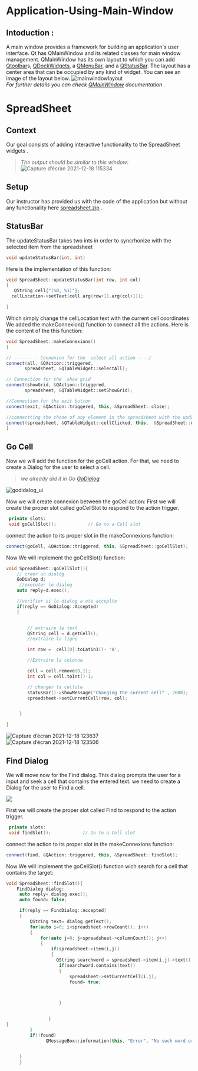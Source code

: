 # Application-Using-Main-Window
## Intoduction :
A main window provides a framework for building an application's user interface. Qt has QMainWindow and its related classes for main window management. QMainWindow has its own layout to which you can add [Qtoolbar](https://doc.qt.io/qt-5/qtoolbar.html)s, [QDockWidgets](https://doc.qt.io/qt-5/qdockwidget.html), a [QMenuBar](https://doc.qt.io/qt-5/qmenubar.html), and a [QStatusBar](https://doc.qt.io/qt-5/qstatusbar.html). The layout has a center area that can be occupied by any kind of widget. You can see an image of the layout below.
![mainwindowlayout](https://user-images.githubusercontent.com/85891554/146638032-65831a11-f57a-4125-8a42-36038506448e.png)  
  _For further details you can check [QMainWindow](https://doc.qt.io/qt-5/qmainwindow.html) documentation ._
  # SpreadSheet
  ## Context
  Our goal consists of adding interactive functionality to the SpreadSheet widgets .
  > _The output should be similar to this window:_
  ![Capture d’écran 2021-12-18 115334](https://user-images.githubusercontent.com/85891554/146638481-85e167c2-c4b8-4848-aab5-6b99e0486bf1.png)
 ## Setup
 Our instructor has provided us with the code of the application but without any functionality here [spreadsheet.zip](https://anassbelcaid.github.io/CS311/homeworks/07_spreadsheet/SpreadSheet_01.zip) .
 ## StatusBar
 The updateStatusBar takes two ints in order to syncrhonize with the selected item from the spreadsheet
 ```cpp
 void updateStatusBar(int, int) 
```
Here is the implementation of this function:
 ```cpp
void SpreadSheet::updateStatusBar(int row, int col)
{
    QString cell{"(%0, %1)"};
   cellLocation->setText(cell.arg(row+1).arg(col+1));

}
```
Which simply change the cellLocation text with the current cell coordinates
We added the makeConnexion() function to connect all the actions. Here is the content of the this function:
 ```cpp
void SpreadSheet::makeConnexions()
{

// --------- Connexion for the  select all action ----/
connect(all, &QAction::triggered,
        spreadsheet, &QTableWidget::selectAll);

// Connection for the  show grid
connect(showGrid, &QAction::triggered,
        spreadsheet, &QTableWidget::setShowGrid);

//Connection for the exit button
connect(exit, &QAction::triggered, this, &SpreadSheet::close);

//connectting the chane of any element in the spreadsheet with the update status bar
connect(spreadsheet, &QTableWidget::cellClicked, this,  &SpreadSheet::updateStatusBar);
}
```
## Go Cell
Now we will add the function for the goCell action. For that, we need to create a Dialog for the user to select a cell.
>_we already did it in  Go [GoDialog](https://anassbelcaid.github.io/CS311/designer/#godialog)_

![godidalog_ui](https://user-images.githubusercontent.com/85891554/146639415-c232636a-3a04-44db-b72f-0507356af9c3.png)

Now we will create connexion between the goCell action:
First we will create the proper slot called goCellSlot to respond to the action trigger.
```cpp
 private slots:
 void goCellSlot();            // Go to a Cell slot
```
connect the action to its proper slot in the makeConnexions function:
```cpp
connect(goCell, &QAction::triggered, this, &SpreadSheet::goCellSlot);
```
Now We will implement the goCellSlot() function:
```cpp
void SpreadSheet::goCellSlot(){
    // creer un dialog
    GoDialog d;
     //executer le dialog
    auto reply=d.exec();

    //verifier si le dialog a ete acceplte
    if(reply == GoDialog::Accepted)
    {


        // extraire le text
        QString cell = d.getCell();
        //extraire la ligne

        int row =  cell[0].toLatin1()- 'A';

        //Extraire la colonne

        cell = cell.remove(0,1);
        int col = cell.toInt()-1;

        // changer la cellule
        statusBar()->showMessage("Changing the current cell" , 2000);
        spreadsheet->setCurrentCell(row, col);


     }

}
```

![Capture d’écran 2021-12-18 123637](https://user-images.githubusercontent.com/85891554/146639590-3bac4022-49de-497a-97a8-3d9d85d6c2b9.png)
![Capture d’écran 2021-12-18 123506](https://user-images.githubusercontent.com/85891554/146639591-d446ac4d-bdb0-4b98-9819-08b10d51235a.png)

## Find Dialog
We will move now for the Find dialog. This dialog prompts the user for a input and seek a cell that contains the entered text.
we need to create a Dialog for the user to Find a cell.


![ ](https://anassbelcaid.github.io/CS311/homeworks/07_spreadsheet/find_dialog_ui.png)

First we will create the proper slot called Find  to respond to the action trigger.
```cpp
 private slots:
 void findSlot();            // Go to a Cell slot
```
connect the action to its proper slot in the makeConnexions function:
```cpp
connect(find, &QAction::triggered, this, &SpreadSheet::findSlot);
```
Now We will implement the goCellSlot() function wich search for a cell that contains the target:
```cpp
void SpreadSheet::findSlot(){
    FindDialog dialog;
     auto reply= dialog.exec();
     auto found= false;

     if(reply == FindDialog::Accepted)
     {
         QString text= dialog.getText();
         for(auto i=0; i<spreadsheet->rowCount(); i++)
         {
             for(auto j=0; j<spreadsheet->columnCount(); j++)
             {
                 if(spreadsheet->item(i,j))
                 {
                   QString searchword = spreadsheet->item(i,j)->text();
                    if(searchword.contains(text))
                    {
                        spreadsheet->setCurrentCell(i,j);
                        found= true;



                    }


                }
}
         }
         if(!found)
               QMessageBox::information(this, "Error", "No such word or expression");


     }
     }
```
